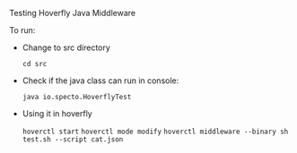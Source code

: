 
Testing Hoverfly Java Middleware

To run: 

- Change to src directory

    `cd src`

- Check if the java class can run in console:

    `java io.specto.HoverflyTest`

- Using it in hoverfly

    `hoverctl start`
    `hoverctl mode modify`
    `hoverctl middleware --binary sh test.sh --script cat.json`

